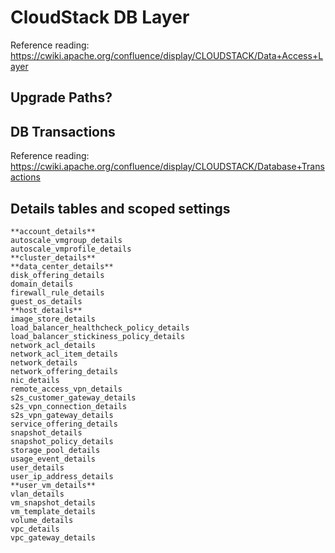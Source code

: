 # CloudStack DB Layer

Reference reading: https://cwiki.apache.org/confluence/display/CLOUDSTACK/Data+Access+Layer

## Upgrade Paths?


## DB Transactions

Reference reading: https://cwiki.apache.org/confluence/display/CLOUDSTACK/Database+Transactions

## Details tables and scoped settings

    **account_details**
    autoscale_vmgroup_details
    autoscale_vmprofile_details
    **cluster_details**
    **data_center_details**
    disk_offering_details
    domain_details
    firewall_rule_details
    guest_os_details
    **host_details**
    image_store_details
    load_balancer_healthcheck_policy_details
    load_balancer_stickiness_policy_details
    network_acl_details
    network_acl_item_details
    network_details
    network_offering_details
    nic_details
    remote_access_vpn_details
    s2s_customer_gateway_details
    s2s_vpn_connection_details
    s2s_vpn_gateway_details
    service_offering_details
    snapshot_details
    snapshot_policy_details
    storage_pool_details
    usage_event_details
    user_details
    user_ip_address_details
    **user_vm_details**
    vlan_details
    vm_snapshot_details
    vm_template_details
    volume_details
    vpc_details
    vpc_gateway_details
